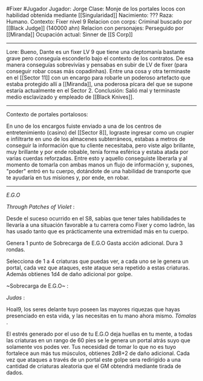 #Fixer
#Jugador
Jugador: Jorge
Clase: Monje de los portales locos con habilidad obtenida mediante [[Singularidad]]
Nacimiento: ??? 
Raza: Humano.
Contexto: Fixer nivel 9
Relacion con corps: Criminal buscado por [[Black Judge]] (140000 ahn)
Relacion con personajes: Perseguido por [[Miranda]]
Ocupación actual: Sinner de [[S Corp]]


---

Lore: Bueno, Dante es un fixer LV 9 que tiene una cleptomanía bastante grave pero conseguía esconderlo bajo el contexto de los contratos. De esa manera conseguías sobrevivías y pensabas en subir de LV de fixer (para conseguir robar cosas más copadinhas). Entre una cosa y otra terminaste en el [[Sector 11]] con un encargo para robarle un poderoso artefacto que estaba protegido allí a [[Miranda]], una poderosa pícara del que se supone estaría actualmente en el Sector 2. Conclusión: Salió mal y terminaste medio esclavizado y empleado de [[Black Knives]].

---

Contexto de portales portalosos:

En uno de los encargos fuiste enviado a una de los centros de entretenimiento (casino) del [[Sector 8]], lograste ingresar como un crupier e infiltrarte en uno de los almacenes subterráneos, estabas a metros de conseguir la información que tu cliente necesitaba, pero viste algo brillante, muy brillante y por ende robable, tenía forma esférica y estaba  atada por varias cuerdas reforzadas. Entre esto y aquello conseguiste liberarla y al momento de tomarla con ambas manos un flujo de información y, supones, "poder" entró en tu cuerpo, dotándote de una habilidad de transporte que te ayudaría en tus misiones y, por ende, en robar.

---

*E.G.O*

_Through Patches of Violet_ :

Desde el suceso ocurrido en el S8, sabías que tener tales habilidades te llevaría a una situación favorable a tu carrera como Fixer y como ladrón, las has usado tanto que es prácticamente una extremidad más en tu cuerpo. 

Genera 1 punto de Sobrecarga de E.G.O
Gasta acción adicional.
Dura 3 rondas.

Selecciona de 1 a 4 criaturas que puedas ver, a cada uno se le genera un portal, cada vez que ataques, este ataque sera repetido a estas criaturas. Además obtienes 1d4 de daño adicional por golpe.

~Sobrecarga de E.G.O~ :

_Judas_ :

Hoal9, los seres delante tuyo poseen las mayores riquezas que hayas presenciado en esta vida, y las necesitas en tu mano ahora mismo. *Tómalas* .

El estrés generado por el uso de tu E.G.O deja huellas en tu mente, a todas las criaturas en un rango de 60 pies se le genera un portal atrás suyo que solamente vos podes ver. 
Tus necesidad de tomar lo que no es tuyo fortalece aun más tus músculos, obtienes 2d8+2 de daño adicional.
Cada vez que ataques a través de un portal este golpe sera redirigido a una cantidad de criaturas aleatoria que el GM obtendrá mediante tirada de dados.